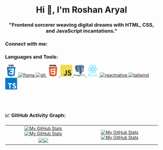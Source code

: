 <h1 align="center">Hi 👋, I'm Roshan Aryal</h1>
<h3 align="center">"Frontend sorcerer weaving digital dreams with HTML, CSS, and JavaScript incantations."</h3>
<h3 align="left">Connect with me:</h3>
<p align="left">
</p>

<h3 align="left">Languages and Tools:</h3>
<p align="left"> <a href="https://www.w3schools.com/css/" target="_blank" rel="noreferrer"> <img src="https://raw.githubusercontent.com/devicons/devicon/master/icons/css3/css3-original-wordmark.svg" alt="css3" width="40" height="40"/> </a> <a href="https://www.figma.com/" target="_blank" rel="noreferrer"> <img src="https://www.vectorlogo.zone/logos/figma/figma-icon.svg" alt="figma" width="40" height="40"/> </a> <a href="https://git-scm.com/" target="_blank" rel="noreferrer"> <img src="https://www.vectorlogo.zone/logos/git-scm/git-scm-icon.svg" alt="git" width="40" height="40"/> </a> <a href="https://www.w3.org/html/" target="_blank" rel="noreferrer"> <img src="https://raw.githubusercontent.com/devicons/devicon/master/icons/html5/html5-original-wordmark.svg" alt="html5" width="40" height="40"/> </a> <a href="https://developer.mozilla.org/en-US/docs/Web/JavaScript" target="_blank" rel="noreferrer"> <img src="https://raw.githubusercontent.com/devicons/devicon/master/icons/javascript/javascript-original.svg" alt="javascript" width="40" height="40"/> </a> <a href="https://www.postgresql.org" target="_blank" rel="noreferrer"> <img src="https://raw.githubusercontent.com/devicons/devicon/master/icons/postgresql/postgresql-original-wordmark.svg" alt="postgresql" width="40" height="40"/> </a> <a href="https://reactjs.org/" target="_blank" rel="noreferrer"> <img src="https://raw.githubusercontent.com/devicons/devicon/master/icons/react/react-original-wordmark.svg" alt="react" width="40" height="40"/> </a> <a href="https://reactnative.dev/" target="_blank" rel="noreferrer"> <img src="https://reactnative.dev/img/header_logo.svg" alt="reactnative" width="40" height="40"/> </a> <a href="https://tailwindcss.com/" target="_blank" rel="noreferrer"> <img src="https://www.vectorlogo.zone/logos/tailwindcss/tailwindcss-icon.svg" alt="tailwind" width="40" height="40"/> </a> <a href="https://www.typescriptlang.org/" target="_blank" rel="noreferrer"> <img src="https://raw.githubusercontent.com/devicons/devicon/master/icons/typescript/typescript-original.svg" alt="typescript" width="40" height="40"/> </a> </p>

</br></br>
### 📈 GitHub Activity Graph:
<table>
    <tr>
        <td align="center"><a href="https://github.com/dkc1549#gh-light-mode-only"><img src="https://github-readme-stats.vercel.app/api?username=dkc1549&show_icons=true" alt="My GitHub Stats"/></a><a href="https://github.com/dkc1549#gh-dark-mode-only"><img src="https://github-readme-stats.vercel.app/api?username=dkc1549&show_icons=true&theme=tokyonight" alt="My GitHub Stats"/></a></td>
        <td rowspan="2" align="center"><a href="https://github.com/dkc1549#gh-light-mode-only"><img src="https://github-readme-stats.vercel.app/api/top-langs/?username=dkc1549&theme=default&langs_count=8#gh-light-mode-only" alt="My GitHub Stats"/></a><a href="https://github.com/dkc1549#gh-dark-mode-only"><img src="https://github-readme-stats.vercel.app/api/top-langs/?username=dkc1549&theme=tokyonight&langs_count=8#gh-dark-mode-only" alt="My GitHub Stats"/></a></td>
    </tr>
    <tr>
        <td align="center"><a href="https://github.com/dkc1549#gh-light-mode-only"><img src="https://github-readme-streak-stats.herokuapp.com/?user=dkc1549&theme=default"/></a><a href="https://github.com/dkc1549#gh-dark-mode-only"><img src="https://github-readme-streak-stats.herokuapp.com/?user=dkc1549&theme=tokyonight"/></a></td>
    </tr>
    
</table>
